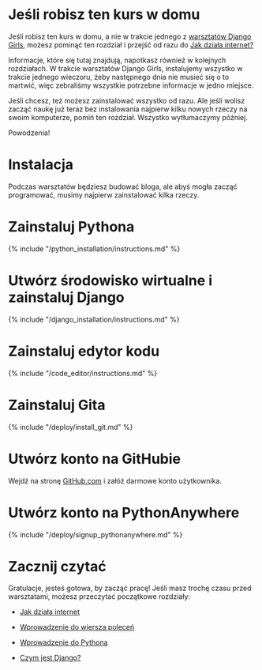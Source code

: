 # Jeśli robisz ten kurs w domu

Jeśli robisz ten kurs w domu, a nie w trakcie jednego z [warsztatów Django Girls](http://djangogirls.org/events/), możesz pominąć ten rozdział i przejść od razu do [Jak działa internet?](../how_the_internet_works/README.md)

Informacje, które się tutaj znajdują, napotkasz również w kolejnych rozdziałach. W trakcie warsztatów Django Girls, instalujemy wszystko w trakcie jednego wieczoru, żeby następnego dnia nie musieć się o to martwić, więc zebraliśmy wszystkie potrzebne informacje w jedno miejsce.

Jeśli chcesz, też możesz zainstalować wszystko od razu. Ale jeśli wolisz zacząć naukę już teraz bez instalowania najpierw kilku nowych rzeczy na swoim komputerze, pomiń ten rozdział. Wszystko wytłumaczymy później.

Powodzenia!

# Instalacja

Podczas warsztatów będziesz budować bloga, ale abyś mogła zacząć programować, musimy najpierw zainstalować kilka rzeczy.

# Zainstaluj Pythona

{% include "/python_installation/instructions.md" %}

# Utwórz środowisko wirtualne i zainstaluj Django

{% include "/django_installation/instructions.md" %}

# Zainstaluj edytor kodu

{% include "/code_editor/instructions.md" %}

# Zainstaluj Gita

{% include "/deploy/install_git.md" %}

# Utwórz konto na GitHubie

Wejdź na stronę [GitHub.com](http://www.github.com) i załóż darmowe konto użytkownika.

# Utwórz konto na PythonAnywhere

{% include "/deploy/signup_pythonanywhere.md" %}

# Zacznij czytać

Gratulacje, jesteś gotowa, by zacząć pracę! Jeśli masz trochę czasu przed warsztatami, możesz przeczytać początkowe rozdziały:

  * [Jak działa internet](../how_the_internet_works/README.md)

  * [Wprowadzenie do wiersza poleceń](../intro_to_command_line/README.md)

  * [Wprowadzenie do Pythona](../intro_to_command_line/README.md)

  * [Czym jest Django?](../django/README.md)
